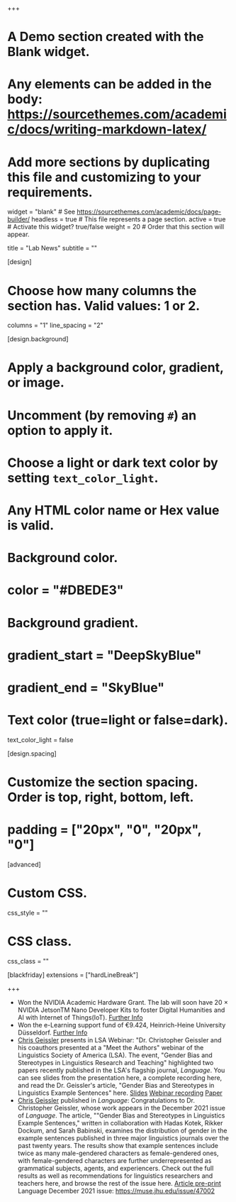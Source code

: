 +++
# A Demo section created with the Blank widget.
# Any elements can be added in the body: https://sourcethemes.com/academic/docs/writing-markdown-latex/
# Add more sections by duplicating this file and customizing to your requirements.

widget = "blank"  # See https://sourcethemes.com/academic/docs/page-builder/
headless = true  # This file represents a page section.
active = true  # Activate this widget? true/false
weight = 20  # Order that this section will appear.

title = "Lab News"
subtitle = ""

[design]
  # Choose how many columns the section has. Valid values: 1 or 2.
  columns = "1"
  line_spacing = "2"

[design.background]
  # Apply a background color, gradient, or image.
  #   Uncomment (by removing `#`) an option to apply it.
  #   Choose a light or dark text color by setting `text_color_light`.
  #   Any HTML color name or Hex value is valid.

  # Background color.
  # color = "#DBEDE3"

  # Background gradient.
  # gradient_start = "DeepSkyBlue"
  # gradient_end = "SkyBlue"


  # Text color (true=light or false=dark).
  text_color_light = false

[design.spacing]
  # Customize the section spacing. Order is top, right, bottom, left.
  # padding = ["20px", "0", "20px", "0"]

[advanced]
 # Custom CSS.
 css_style = ""

 # CSS class.
 css_class = ""

[blackfriday]
  extensions = ["hardLineBreak"]

+++
* Won the NVIDIA Academic Hardware Grant. The lab will soon have 20 × NVIDIA JetsonTM Nano Developer Kits to foster Digital Humanities and AI with Internet of Things(IoT). [Further Info](https://mynvidia.force.com/HardwareGrant/s/Application)
* Won the e-Learning support fund of €9.424, Heinrich-Heine University Düsseldorf. [Further Info](https://www.elearning.hhu.de/elearning-foerderfonds)
* [Chris Geissler](https://slam.phil.hhu.de/authors/chris/) presents in LSA Webinar: "Dr. Christopher Geissler and his coauthors presented at a "Meet the Authors" webinar of the Linguistics Society of America (LSA). The event, "Gender Bias and Stereotypes in Linguistics Research and Teaching" highlighted two papers recently published in the LSA's flagship journal, *Language*. You can see slides from the presentation here, a complete recording here, and read the Dr. Geissler's article, "Gender Bias and Stereotypes in Linguistics Example Sentences" here.
[Slides](https://campuspress.yale.edu/geissler/files/2022/01/Meet-the-Authors-slides.pdf)
[Webinar recording](https://www.youtube.com/watch?v=LFGeB1r3u9s)
[Paper](https://campuspress.yale.edu/geissler/files/2020/08/Gender_Representation_manuscript.pdf)
* [Chris Geissler](https://slam.phil.hhu.de/authors/chris/) published in *Language*: Congratulations to Dr. Christopher Geissler, whose work appears in the December 2021 issue of *Language*. The article, ""Gender Bias and Stereotypes in Linguistics Example Sentences," written in collaboration with Hadas Kotek, Rikker Dockum, and Sarah Babinski, examines the distribution of gender in the example sentences published in three major linguistics journals over the past twenty years. The results show that example sentences include twice as many male-gendered characters as female-gendered ones, with female-gendered characters are further underrepresented as grammatical subjects, agents, and experiencers.
Check out the full results as well as recommendations for linguistics researchers and teachers here, and browse the rest of the issue here.
[Article pre-print](https://campuspress.yale.edu/geissler/files/2020/08/Gender_Representation_manuscript.pdf)
Language December 2021 issue: https://muse.jhu.edu/issue/47002
